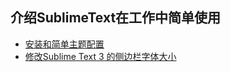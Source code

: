 ## 介绍SublimeText在工作中简单使用

* [安装和简单主题配置](tools/sublime/install.md)
* [修改Sublime Text 3 的侧边栏字体大小](tools/sublime/change_sidebar_label_font_size.md)